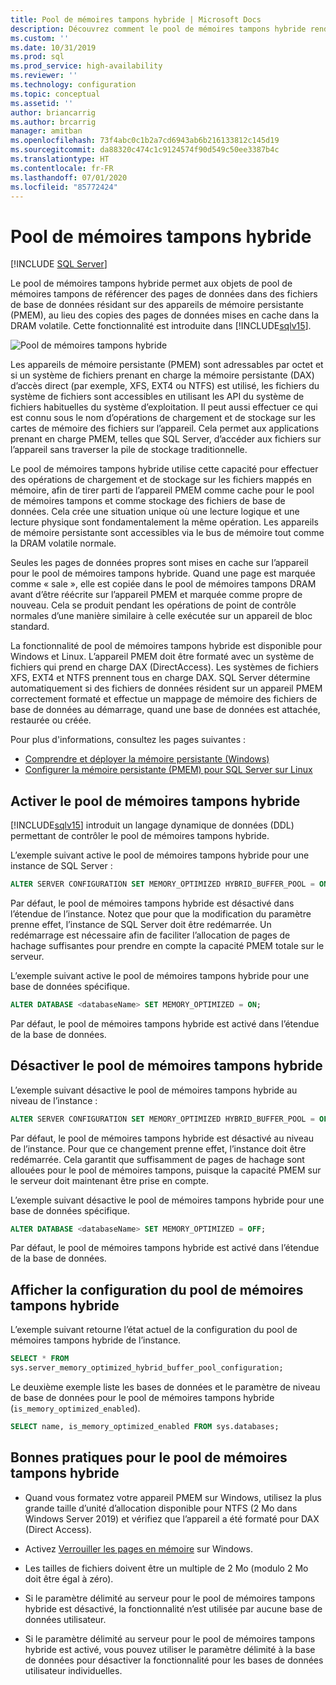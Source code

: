 ```yaml
---
title: Pool de mémoires tampons hybride | Microsoft Docs
description: Découvrez comment le pool de mémoires tampons hybride rend les appareils persistants accessibles via le bus de mémoire. Activez ou désactivez cette fonctionnalité SQL Server 2019 et affichez les meilleures pratiques.
ms.custom: ''
ms.date: 10/31/2019
ms.prod: sql
ms.prod_service: high-availability
ms.reviewer: ''
ms.technology: configuration
ms.topic: conceptual
ms.assetid: ''
author: briancarrig
ms.author: brcarrig
manager: amitban
ms.openlocfilehash: 73f4abc0c1b2a7cd6943ab6b216133812c145d19
ms.sourcegitcommit: da88320c474c1c9124574f90d549c50ee3387b4c
ms.translationtype: HT
ms.contentlocale: fr-FR
ms.lasthandoff: 07/01/2020
ms.locfileid: "85772424"
---
```

# <a name="hybrid-buffer-pool"></a>Pool de mémoires tampons hybride
 [!INCLUDE [SQL Server](../../includes/applies-to-version/sqlserver.md)]

Le pool de mémoires tampons hybride permet aux objets de pool de mémoires tampons de référencer des pages de données dans des fichiers de base de données résidant sur des appareils de mémoire persistante (PMEM), au lieu des copies des pages de données mises en cache dans la DRAM volatile. Cette fonctionnalité est introduite dans [!INCLUDE[sqlv15](../../includes/sssqlv15-md.md)].

![Pool de mémoires tampons hybride](./media/hybrid-buffer-pool.png)

Les appareils de mémoire persistante (PMEM) sont adressables par octet et si un système de fichiers prenant en charge la mémoire persistante (DAX) d’accès direct (par exemple, XFS, EXT4 ou NTFS) est utilisé, les fichiers du système de fichiers sont accessibles en utilisant les API du système de fichiers habituelles du système d’exploitation. Il peut aussi effectuer ce qui est connu sous le nom d’opérations de chargement et de stockage sur les cartes de mémoire des fichiers sur l’appareil. Cela permet aux applications prenant en charge PMEM, telles que SQL Server, d’accéder aux fichiers sur l’appareil sans traverser la pile de stockage traditionnelle.

Le pool de mémoires tampons hybride utilise cette capacité pour effectuer des opérations de chargement et de stockage sur les fichiers mappés en mémoire, afin de tirer parti de l’appareil PMEM comme cache pour le pool de mémoires tampons et comme stockage des fichiers de base de données. Cela crée une situation unique où une lecture logique et une lecture physique sont fondamentalement la même opération. Les appareils de mémoire persistante sont accessibles via le bus de mémoire tout comme la DRAM volatile normale.

Seules les pages de données propres sont mises en cache sur l’appareil pour le pool de mémoires tampons hybride. Quand une page est marquée comme « sale », elle est copiée dans le pool de mémoires tampons DRAM avant d’être réécrite sur l’appareil PMEM et marquée comme propre de nouveau. Cela se produit pendant les opérations de point de contrôle normales d’une manière similaire à celle exécutée sur un appareil de bloc standard.

La fonctionnalité de pool de mémoires tampons hybride est disponible pour Windows et Linux. L’appareil PMEM doit être formaté avec un système de fichiers qui prend en charge DAX (DirectAccess). Les systèmes de fichiers XFS, EXT4 et NTFS prennent tous en charge DAX. SQL Server détermine automatiquement si des fichiers de données résident sur un appareil PMEM correctement formaté et effectue un mappage de mémoire des fichiers de base de données au démarrage, quand une base de données est attachée, restaurée ou créée.

Pour plus d'informations, consultez les pages suivantes :

* [Comprendre et déployer la mémoire persistante (Windows)](/windows-server/storage/storage-spaces/deploy-pmem/)
* [Configurer la mémoire persistante (PMEM) pour SQL Server sur Linux](../../linux/sql-server-linux-configure-pmem.md)


## <a name="enable-hybrid-buffer-pool"></a>Activer le pool de mémoires tampons hybride

[!INCLUDE[sqlv15](../../includes/sssqlv15-md.md)] introduit un langage dynamique de données (DDL) permettant de contrôler le pool de mémoires tampons hybride.

L’exemple suivant active le pool de mémoires tampons hybride pour une instance de SQL Server :

```sql
ALTER SERVER CONFIGURATION SET MEMORY_OPTIMIZED HYBRID_BUFFER_POOL = ON;
```

Par défaut, le pool de mémoires tampons hybride est désactivé dans l’étendue de l’instance. Notez que pour que la modification du paramètre prenne effet, l’instance de SQL Server doit être redémarrée. Un redémarrage est nécessaire afin de faciliter l’allocation de pages de hachage suffisantes pour prendre en compte la capacité PMEM totale sur le serveur.

L’exemple suivant active le pool de mémoires tampons hybride pour une base de données spécifique.

```sql
ALTER DATABASE <databaseName> SET MEMORY_OPTIMIZED = ON;
```

Par défaut, le pool de mémoires tampons hybride est activé dans l’étendue de la base de données.

## <a name="disable-hybrid-buffer-pool"></a>Désactiver le pool de mémoires tampons hybride

L’exemple suivant désactive le pool de mémoires tampons hybride au niveau de l’instance :

```sql
ALTER SERVER CONFIGURATION SET MEMORY_OPTIMIZED HYBRID_BUFFER_POOL = OFF;
```

Par défaut, le pool de mémoires tampons hybride est désactivé au niveau de l’instance. Pour que ce changement prenne effet, l’instance doit être redémarrée. Cela garantit que suffisamment de pages de hachage sont allouées pour le pool de mémoires tampons, puisque la capacité PMEM sur le serveur doit maintenant être prise en compte.

L’exemple suivant désactive le pool de mémoires tampons hybride pour une base de données spécifique.

```sql
ALTER DATABASE <databaseName> SET MEMORY_OPTIMIZED = OFF;
```

Par défaut, le pool de mémoires tampons hybride est activé dans l’étendue de la base de données.

## <a name="view-hybrid-buffer-pool-configuration"></a>Afficher la configuration du pool de mémoires tampons hybride

L’exemple suivant retourne l’état actuel de la configuration du pool de mémoires tampons hybride de l’instance.

```sql
SELECT * FROM
sys.server_memory_optimized_hybrid_buffer_pool_configuration;
```

Le deuxième exemple liste les bases de données et le paramètre de niveau de base de données pour le pool de mémoires tampons hybride (`is_memory_optimized_enabled`).

```sql
SELECT name, is_memory_optimized_enabled FROM sys.databases;
```

## <a name="best-practices-for-hybrid-buffer-pool"></a>Bonnes pratiques pour le pool de mémoires tampons hybride

 - Quand vous formatez votre appareil PMEM sur Windows, utilisez la plus grande taille d’unité d’allocation disponible pour NTFS (2 Mo dans Windows Server 2019) et vérifiez que l’appareil a été formaté pour DAX (Direct Access).

 - Activez [Verrouiller les pages en mémoire](./enable-the-lock-pages-in-memory-option-windows.md) sur Windows.

 - Les tailles de fichiers doivent être un multiple de 2 Mo (modulo 2 Mo doit être égal à zéro).

 - Si le paramètre délimité au serveur pour le pool de mémoires tampons hybride est désactivé, la fonctionnalité n’est utilisée par aucune base de données utilisateur.

 - Si le paramètre délimité au serveur pour le pool de mémoires tampons hybride est activé, vous pouvez utiliser le paramètre délimité à la base de données pour désactiver la fonctionnalité pour les bases de données utilisateur individuelles.
